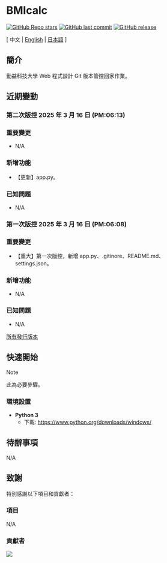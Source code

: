 # BMIcalc

[![GitHub Repo stars](https://img.shields.io/github/stars/AmanoShizukikun/BMIcalc?style=social)](https://github.com/AmanoShizukikun/BMIcalc/stargazers)
[![GitHub last commit](https://img.shields.io/github/last-commit/AmanoShizukikun/BMIcalc)](https://github.com/AmanoShizukikun/BMIcalc/commits/main)
[![GitHub release](https://img.shields.io/github/v/release/AmanoShizukikun/BMIcalc)](https://github.com/AmanoShizukikun/BMIcalc/releases)

\[ 中文 | [English](https://github.com/AmanoShizukikun/BMIcalc/blob/main/assets/docs/README_en.md) | [日本語](https://github.com/AmanoShizukikun/BMIcalc/blob/main/assets/docs/README_jp.md) \]

## 簡介
勤益科技大學 Web 程式設計 Git 版本管控回家作業。

## 近期變動
### 第二次版控 2025 年 3 月 16 日 (PM:06:13)
### 重要變更
- N/A
### 新增功能
- 【更新】app.py。
### 已知問題
- N/A

### 第一次版控 2025 年 3 月 16 日 (PM:06:08)
### 重要變更
- 【重大】第一次版控，新增 app.py、.gitinore、README.md、settings.json。
### 新增功能
- N/A
### 已知問題
- N/A

[所有發行版本](https://github.com/AmanoShizukikun/BMIcalc/blob/main/assets/docs/Changelog.md)

## 快速開始
> [!NOTE]
> 此為必要步驟。
### 環境設置
- **Python 3**
  - 下載: https://www.python.org/downloads/windows/

## 待辦事項
N/A

## 致謝
特別感謝以下項目和貢獻者：
### 項目
N/A
### 貢獻者
<a href="https://github.com/AmanoShizukikun/BMIcalc/graphs/contributors" target="_blank">
  <img src="https://contrib.rocks/image?repo=AmanoShizukikun/BMIcalc" />
</a>